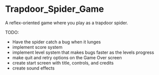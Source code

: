 # Trapdoor_Spider_Game
A reflex-oriented game where you play as a trapdoor spider.

TODO:
* Have the spider catch a bug when it lunges
* implement score system
* implement level system that makes bugs faster as the levels progress
* make quit and retry options on the Game Over screen
* create start screen with title, controls, and credits
* create sound effects
